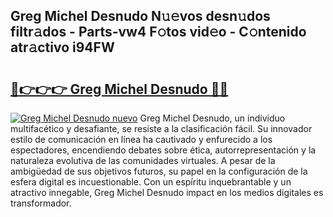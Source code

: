 ## Greg Michel Desnudo N𝚞𝚎vos desn𝚞dos filtr𝚊dos - Parts-vw4 F𝚘tos vid𝚎o - C𝚘ntenido atr𝚊ctivo i94FW

# <h2><a href="http://mb5hpw.tromn.icu/?c=Greg+Michel+Desnudo">🔗👉👉👉 Greg Michel Desnudo 🔗🔗</a></h2>

[![Greg Michel Desnudo nuevo](https://i.imgur.com/pEAQMta.gif)](http://mb5hpw.tromn.icu/?c=Greg+Michel+Desnudo)
Greg Michel Desnudo, un individuo multifacético y desafiante, se resiste a la clasificación fácil. Su innovador estilo de comunicación en línea ha cautivado y enfurecido a los espectadores, encendiendo debates sobre ética, autorrepresentación y la naturaleza evolutiva de las comunidades virtuales. A pesar de la ambigüedad de sus objetivos futuros, su papel en la configuración de la esfera digital es incuestionable. Con un espíritu inquebrantable y un atractivo innegable, Greg Michel Desnudo impact en los medios digitales es transformador.
